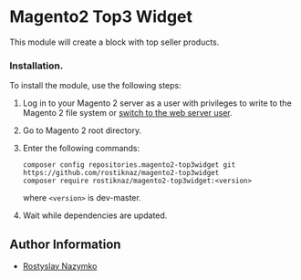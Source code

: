 # Magento2 Top3 Widget

This module will create a block with top seller products. 


### Installation.
To install the module, use the following steps:

1.	Log in to your Magento 2 server as a user with privileges to write to the Magento 2 file system or <a href="http://devdocs.magento.com/guides/v1.0/install-gde/install/prepare-install.html#install-update-depend-apache">switch to the web server user</a>.
2.  Go to Magento 2 root directory.
3.	Enter the following commands:

		composer config repositories.magento2-top3widget git https://github.com/rostiknaz/magento2-top3widget
		composer require rostiknaz/magento2-top3widget:<version>

	where `<version>` is dev-master.

3.	Wait while dependencies are updated.

## Author Information

 - [Rostyslav Nazymko](https://www.linkedin.com/in/rostiknaz)